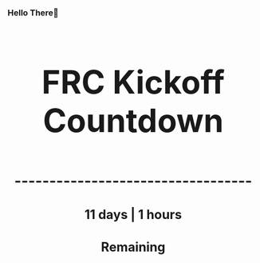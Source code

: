 ### Hello There👋

<!---START-TIMER--->
<h3 align='center' style='font-size: 64px;'>FRC Kickoff Countdown</h3>
<h3 align='center' style='font-size: 30px;'>----------------------------------</h3>
<h3 align='center' style='font-size: 25px;'>11 days | 1 hours</h3>
<h3 align='center' style='font-size: 25px;'>Remaining</h3>
<!---END-TIMER--->

